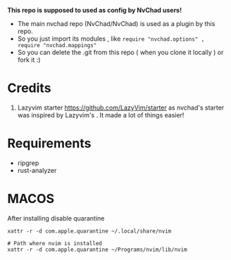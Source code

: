 **This repo is supposed to used as config by NvChad users!**

- The main nvchad repo (NvChad/NvChad) is used as a plugin by this repo.
- So you just import its modules , like `require "nvchad.options" , require "nvchad.mappings"`
- So you can delete the .git from this repo ( when you clone it locally ) or fork it :)

# Credits

1) Lazyvim starter https://github.com/LazyVim/starter as nvchad's starter was inspired by Lazyvim's . It made a lot of things easier!

# Requirements
- ripgrep
- rust-analyzer

# MACOS
After installing disable quarantine
```console
xattr -r -d com.apple.quarantine ~/.local/share/nvim

# Path where nvim is installed
xattr -r -d com.apple.quarantine ~/Programs/nvim/lib/nvim
```
